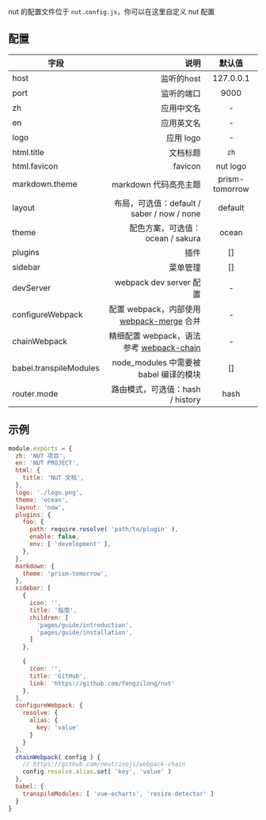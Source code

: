 nut 的配置文件位于 `nut.config.js`，你可以在这里自定义 nut 配置

## 配置

| 字段                   |                                                                                    说明 |     默认值     |
| ---------------------- | ---------------------------------------------------------------------------------------:|:--------------:|
| host                   |                                                                              监听的host |   127.0.0.1    |
| port                   |                                                                              监听的端口 |      9000      |
| zh                     |                                                                              应用中文名 |       -        |
| en                     |                                                                              应用英文名 |       -        |
| logo                   |                                                                               应用 logo |       -        |
| html.title             |                                                                                文档标题 |      `zh`      |
| html.favicon           |                                                                                 favicon |    nut logo    |
| markdown.theme         |                                                                   markdown 代码高亮主题 | prism-tomorrow |
| layout                 |                                              布局，可选值：default / saber / now / none |    default     |
| theme                  |                                                        配色方案，可选值：ocean / sakura |     ocean      |
| plugins                |                                                                                    插件 |       []       |
| sidebar                |                                                                                菜单管理 |       []       |
| devServer              |                                                                 webpack dev server 配置 |       -        |
| configureWebpack       | 配置 webpack，内部使用 [webpack-merge](https://github.com/survivejs/webpack-merge) 合并 |       -        |
| chainWebpack           | 精细配置 webpack，语法参考 [webpack-chain](https://github.com/neutrinojs/webpack-chain) |       -        |
| babel.transpileModules |                                                  node_modules 中需要被 babel 编译的模块 |       []       |
| router.mode            | 路由模式，可选值：hash / history                                                                                        |        hash        |

## 示例

```js
module.exports = {
  zh: 'NUT 项目',
  en: 'NUT PROJECT',
  html: {
    title: 'NUT 文档',
  },
  logo: './logo.png',
  theme: 'ocean',
  layout: 'now',
  plugins: {
    foo: {
      path: require.resolve( 'path/to/plugin' ),
      enable: false,
      env: [ 'development' ],
    },
  },
  markdown: {
    theme: 'prism-tomorrow',
  },
  sidebar: [
    {
      icon: '',
      title: '指南',
      children: [
        'pages/guide/introduction',
        'pages/guide/installation',
      ]
    },

    {
      icon: '',
      title: 'GitHub',
      link: 'https://github.com/fengzilong/nut'
    },
  ],
  configureWebpack: {
    resolve: {
      alias: {
        key: 'value'
      }
    }
  },
  chainWebpack( config ) {
    // https://github.com/neutrinojs/webpack-chain
    config.resolve.alias.set( 'key', 'value' )
  },
  babel: {
    transpileModules: [ 'vue-echarts', 'resize-detector' ]
  }
}
```

